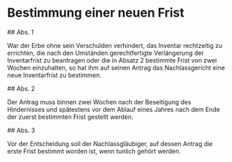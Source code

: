 # Bestimmung einer neuen Frist



\#\# Abs. 1

 War der Erbe ohne sein Verschulden verhindert, das Inventar rechtzeitig zu errichten, die nach den Umständen gerechtfertigte Verlängerung der Inventarfrist zu beantragen oder die in Absatz 2 bestimmte Frist von zwei Wochen einzuhalten, so hat ihm auf seinen Antrag das Nachlassgericht eine neue Inventarfrist zu bestimmen.

\#\# Abs. 2

 Der Antrag muss binnen zwei Wochen nach der Beseitigung des Hindernisses und spätestens vor dem Ablauf eines Jahres nach dem Ende der zuerst bestimmten Frist gestellt werden.

\#\# Abs. 3

 Vor der Entscheidung soll der Nachlassgläubiger, auf dessen Antrag die erste Frist bestimmt worden ist, wenn tunlich gehört werden. 

